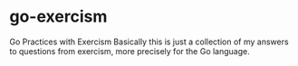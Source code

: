 # go-exercism
Go Practices with Exercism
Basically this is just a collection of my answers to questions from exercism, more precisely for the Go language.
